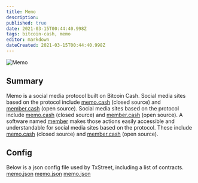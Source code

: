 ```yaml
---
title: Memo
description:
published: true
date: 2021-03-15T00:44:40.998Z
tags: bitcoin-cash, memo
editor: markdown
dateCreated: 2021-03-15T00:44:40.998Z
---
```


![Memo](https://txstreet.com/static/img/singles/house_logos/memo.png)

## Summary

Memo is a social media protocol built on Bitcoin Cash. Social media sites based on the protocol include [memo.cash](https://memo.cash/) (closed source) and [member.cash](https://member.cash/) (open source). Social media sites based on the protocol include [memo.cash](https://memo.cash/) (closed source) and [member.cash](https://member.cash/) (open source). A software named [member](https://github.com/memberapp/memberapp.github.io) makes those actions easily accessible and understandable for social media sites based on the protocol. These include [memo.cash](https://memo.cash/) (closed source) and [member.cash](https://member.cash/) (open source).

## Config

Below is a json config file used by TxStreet, including a list of contracts. [memo.json](/bitcoincash/houses/memo.json) [memo.json](/bitcoincash/houses/memo.json) [memo.json](/bitcoincash/houses/memo.json)
